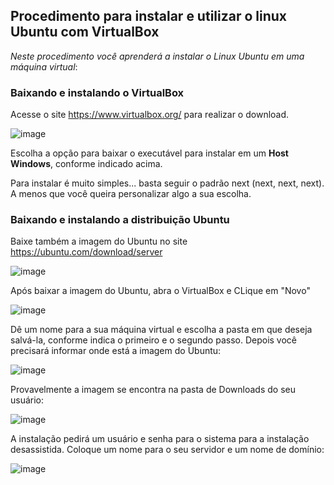 ## Procedimento para instalar e utilizar o linux Ubuntu com VirtualBox


_Neste procedimento você aprenderá a instalar o Linux Ubuntu em uma máquina virtual_:

### Baixando e instalando o VirtualBox
Acesse o site <https://www.virtualbox.org/> para realizar o download.

![image](https://github.com/user-attachments/assets/b043faad-f412-4772-bd44-d25d6f26df3a)

Escolha a opção para baixar o executável para instalar em um **Host Windows**, conforme indicado acima.

Para instalar é muito simples... basta seguir o padrão next (next, next, next). A menos que você queira personalizar algo a sua escolha.

### Baixando e instalando a distribuição Ubuntu

Baixe também a imagem do Ubuntu no site <https://ubuntu.com/download/server>

![image](https://github.com/user-attachments/assets/c8a6e96d-49f2-499e-89af-4b728316f461)

Após baixar a imagem do Ubuntu, abra o VirtualBox e CLique em "Novo"

![image](https://github.com/user-attachments/assets/831f6f50-b298-4e43-b872-5550ec31f9ee)

Dê um nome para a sua máquina virtual e escolha a pasta em que deseja salvá-la, conforme indica o primeiro e o segundo passo.
Depois você precisará informar onde está a imagem do Ubuntu:

![image](https://github.com/user-attachments/assets/358aa68d-8c18-46d7-8cb4-f5351725d7d5)

Provavelmente a imagem se encontra na pasta de Downloads do seu usuário:

![image](https://github.com/user-attachments/assets/eba612b0-89a2-4768-9117-0c5198af7676)

A instalação pedirá um usuário e senha para o sistema para a instalação desassistida. Coloque um nome para o seu servidor e um nome de domínio:

![image](https://github.com/user-attachments/assets/d5edaf24-6d90-4d0e-b657-f3a925fe5a58)

